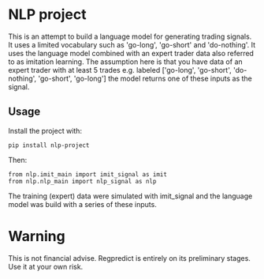 # NLP project
This is an attempt to build a language model for generating trading signals. It uses a limited vocabulary such as 'go-long', 'go-short' and 'do-nothing'. 
It uses the language model combined with an expert trader data also referred to as imitation learning. The assumption here is that you have data of an expert trader with at least 5 trades e.g. labeled ['go-long', 'go-short', 'do-nothing', 'go-short', 'go-long'] the model returns one of these inputs as the signal.
## Usage
Install the project with:
```
pip install nlp-project
```
Then:
```
from nlp.imit_main import imit_signal as imit
from nlp.nlp_main import nlp_signal as nlp
```
The training (expert) data were simulated with imit_signal and the language model was build with a series of these inputs.

# Warning
This is not financial advise. Regpredict is entirely on its preliminary stages. Use it at your own risk.
